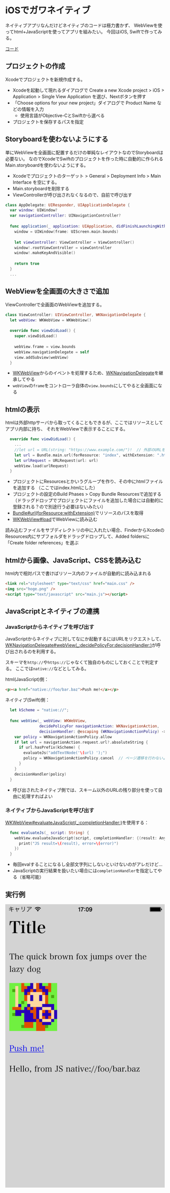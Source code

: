 iOSでガワネイティブ
=================

ネイティブアプリなんだけどネイティブのコードは極力書かず、
WebViewを使ってhtml+JavaScriptを使ってアプリを組みたい。
今回はiOS, Swiftで作ってみる。

[コード](https://github.com/tyfkda/GawaNativeIos)

## プロジェクトの作成
Xcodeでプロジェクトを新規作成する。

* Xcodeを起動して現れるダイアログで Create a new Xcode project > iOS > Application > Single View Application を選び、Nextボタンを押す
* 「Choose options for your new project」ダイアログで Product Name などの情報を入力
    * 使用言語がObjective-CとSwiftから選べる
* プロジェクトを保存するパスを指定


## Storyboardを使わないようにする
単にWebViewを全画面に配置するだけの単純なレイアウトなのでStoryboardは必要ない。
なのでXcodeでSwiftのプロジェクトを作った時に自動的に作られるMain.storyboardを使わないようにする。

* Xcodeでプロジェクトのターゲット > General > Deployment Info > Main Interface
  を空にする。
* Main.storyboardを削除する
* ViewControllerが呼び出されなくなるので、自前で呼び出す

```swift
class AppDelegate: UIResponder, UIApplicationDelegate {
  var window: UIWindow?
  var navigationController: UINavigationController?

  func application(_ application: UIApplication, didFinishLaunchingWithOptions launchOptions: [UIApplicationLaunchOptionsKey: Any]?) -> Bool {
    window = UIWindow(frame: UIScreen.main.bounds)

    let viewController: ViewController = ViewController()
    window!.rootViewController = viewController
    window!.makeKeyAndVisible()

    return true
  }
  ...
```

## WebViewを全画面の大きさで追加
ViewControllerで全画面のWebViewを追加する。

```swift
class ViewController: UIViewController, WKNavigationDelegate {
  let webView: WKWebView = WKWebView()

  override func viewDidLoad() {
    super.viewDidLoad()

    webView.frame = view.bounds
    webView.navigationDelegate = self
    view.addSubview(webView)
  }
```

  * [WKWebView](https://developer.apple.com/reference/webkit/wkwebview)からのイベントを処理するため、[WKNavigationDelegate](https://developer.apple.com/reference/webkit/wknavigationdelegate)を継承してやる
  * `webView`の`frame`をコントローラ自体の`view.bounds`にしてやると全画面になる

## htmlの表示
htmlは外部httpサーバから取ってくることもできるが、ここではリソースとしてアプリ内部に持ち、
それをWebViewで表示することにする。

```swift
  override func viewDidLoad() {
    ...
    //let url = URL(string: "https://www.example.com/")!  // 外部のURLを読み込む場合（httpの場合Info.plistにNSAppTransportSecurityの指定が必要）
    let url = Bundle.main.url(forResource: "index", withExtension: ".html")!
    let urlRequest = URLRequest(url: url)
    webView.load(urlRequest)
  }
```

* プロジェクトにResourcesとかいうグループを作り、その中にhtmlファイルを追加する
  （ここではindex.htmlにした）
* プロジェクトの設定のBuild Phases > Copy Bundle Resourcesで追加する
  （ドラッグドロップでプロジェクトにファイルを追加した場合には自動的に登録される？ので別途行う必要はないみたい）
* [Bundle#url(forResource:withExtension)](https://developer.apple.com/reference/foundation/bundle/1411540-url)でリソースのパスを取得
* [WKWebView#load](https://developer.apple.com/reference/webkit/wkwebview/1414954-load)でWebViewに読み込む

読み込むファイルをサブディレクトリの中に入れたい場合、FinderからXcodeのResources内にサブフォルダをドラッグドロップして、Added foldersに「Create folder references」を選ぶ


## htmlから画像、JavaScript、CSSを読み込む
html内で相対パスで書けばリソース内のファイルが自動的に読み込まれる

```html
<link rel="stylesheet" type="text/css" href="main.css" />
<img src="hoge.png" />
<script type="text/javascript" src="main.js"></script>
```

## JavaScriptとネイティブの連携
### JavaScriptからネイティブを呼び出す
JavaScriptからネイティブに対してなにか起動するにはURLをリクエストして、
[WKNavigationDelegate#webView(_:decidePolicyFor:decisionHandler:)](https://developer.apple.com/reference/webkit/wknavigationdelegate/1455641-webview)が呼び出されるのを利用する。

スキーマを`http://`や`https://`じゃなくて独自のものにしておくことで判定する。
ここでは`native://`などとしてみる。

html(JavaScript)側：

```html
<p><a href="native://foo/bar.baz">Push me!</a></p>
```

ネイティブ(Swift)側：

```swift
  let kScheme = "native://";

  func webView(_ webView: WKWebView,
               decidePolicyFor navigationAction: WKNavigationAction,
               decisionHandler: @escaping (WKNavigationActionPolicy) -> Void) {
    var policy = WKNavigationActionPolicy.allow
    if let url = navigationAction.request.url?.absoluteString {
      if url.hasPrefix(kScheme) {
        evaluateJs("addTextNode('\(url) ');")
        policy = WKNavigationActionPolicy.cancel  // ページ遷移を行わないようにcancelを返す
      }
    }
    decisionHandler(policy)
  }
```

  * 呼び出されたネイティブ側では、スキーム以外のURLの残り部分を使って自由に処理すればよい

### ネイティブからJavaScriptを呼び出す
[WKWebView#evaluateJavaScript(_:completionHandler:)](https://developer.apple.com/reference/webkit/wkwebview/1415017-evaluatejavascript)を使用する：

```swift
  func evaluateJs(_ script: String) {
    webView.evaluateJavaScript(script, completionHandler: {(result: Any?, error: Error?) in
      print("JS result=\(result), error=\(error)")
    })
  }
```

  * 毎回evalすることになるし全部文字列にしないといけないのがアレだけど…
  * JavaScriptの実行結果を扱いたい場合には`completionHandler`を指定してやる（省略可能）

## 実行例
![スクリーンショット](ss.png)
